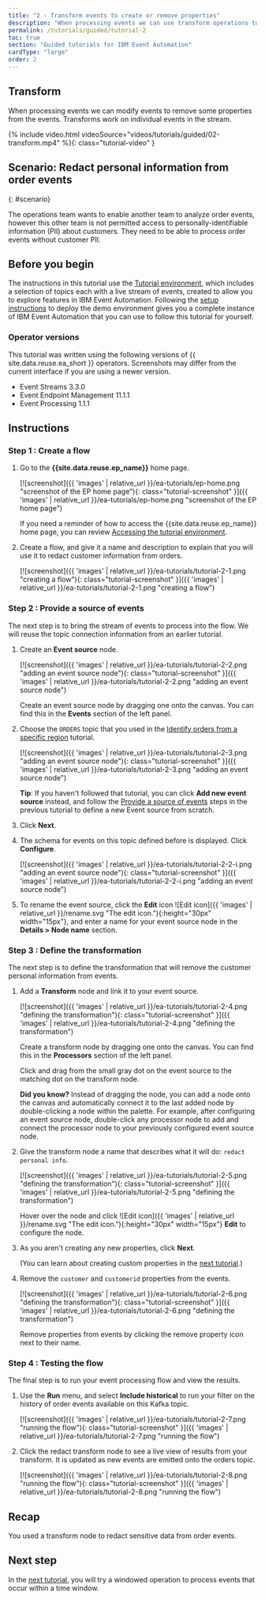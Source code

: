 ```yaml
---
title: "2 - Transform events to create or remove properties"
description: "When processing events we can use transform operations to refine input events."
permalink: /tutorials/guided/tutorial-2
toc: true
section: "Guided tutorials for IBM Event Automation"
cardType: "large"
order: 2
---
```


## Transform

When processing events we can modify events to remove some properties from the events. Transforms work on individual events in the stream.

{% include video.html videoSource="videos/tutorials/guided/02-transform.mp4" %}{: class="tutorial-video" }

## Scenario: Redact personal information from order events
{: #scenario}

The operations team wants to enable another team to analyze order events, however this other team is not permitted access to personally-identifiable information (PII) about customers. They need to be able to process order events without customer PII.

## Before you begin

The instructions in this tutorial use the [Tutorial environment](./tutorial-0), which includes a selection of topics each with a live stream of events, created to allow you to explore features in IBM Event Automation. Following the [setup instructions](./tutorial-0#deploy-the-tutorial) to deploy the demo environment gives you a complete instance of IBM Event Automation that you can use to follow this tutorial for yourself.

### Operator versions

This tutorial was written using the following versions of {{ site.data.reuse.ea_short }} operators. Screenshots may differ from the current interface if you are using a newer version.

- Event Streams 3.3.0
- Event Endpoint Management 11.1.1
- Event Processing 1.1.1

## Instructions

### Step 1 : Create a flow

1. Go to the **{{site.data.reuse.ep_name}}** home page.

    [![screenshot]({{ 'images' | relative_url }}/ea-tutorials/ep-home.png "screenshot of the EP home page"){: class="tutorial-screenshot" }]({{ 'images' | relative_url }}/ea-tutorials/ep-home.png "screenshot of the EP home page")

    If you need a reminder of how to access the {{site.data.reuse.ep_name}} home page, you can review [Accessing the tutorial environment](./tutorial-access#event-processing).

1. Create a flow, and give it a name and description to explain that you will use it to redact customer information from orders.

    [![screenshot]({{ 'images' | relative_url }}/ea-tutorials/tutorial-2-1.png "creating a flow"){: class="tutorial-screenshot" }]({{ 'images' | relative_url }}/ea-tutorials/tutorial-2-1.png "creating a flow")

### Step 2 : Provide a source of events

The next step is to bring the stream of events to process into the flow. We will reuse the topic connection information from an earlier tutorial.

1. Create an **Event source** node.

    [![screenshot]({{ 'images' | relative_url }}/ea-tutorials/tutorial-2-2.png "adding an event source node"){: class="tutorial-screenshot" }]({{ 'images' | relative_url }}/ea-tutorials/tutorial-2-2.png "adding an event source node")

    Create an event source node by dragging one onto the canvas. You can find this in the **Events** section of the left panel.

1. Choose the `ORDERS` topic that you used in the [Identify orders from a specific region](./tutorial-1) tutorial.

    [![screenshot]({{ 'images' | relative_url }}/ea-tutorials/tutorial-2-3.png "adding an event source node"){: class="tutorial-screenshot" }]({{ 'images' | relative_url }}/ea-tutorials/tutorial-2-3.png "adding an event source node")

    **Tip**: If you haven't followed that tutorial, you can click **Add new event source** instead, and follow the [Provide a source of events](./tutorial-1#event-source) steps in the previous tutorial to define a new Event source from scratch.

1. Click **Next**.

1. The schema for events on this topic defined before is displayed. Click **Configure**.

    [![screenshot]({{ 'images' | relative_url }}/ea-tutorials/tutorial-2-2-i.png "adding an event source node"){: class="tutorial-screenshot" }]({{ 'images' | relative_url }}/ea-tutorials/tutorial-2-2-i.png "adding an event source node")

1. To rename the event source, click the **Edit** icon ![Edit icon]({{ 'images' | relative_url }}/rename.svg "The edit icon."){:height="30px" width="15px"}, and enter a name for your event source node in the **Details > Node name** section.

### Step 3 : Define the transformation

The next step is to define the transformation that will remove the customer personal information from events.

1. Add a **Transform** node and link it to your event source.

    [![screenshot]({{ 'images' | relative_url }}/ea-tutorials/tutorial-2-4.png "defining the transformation"){: class="tutorial-screenshot" }]({{ 'images' | relative_url }}/ea-tutorials/tutorial-2-4.png "defining the transformation")

    Create a transform node by dragging one onto the canvas. You can find this in the **Processors** section of the left panel.

    Click and drag from the small gray dot on the event source to the matching dot on the transform node.

    **Did you know?** Instead of dragging the node, you can add a node onto the canvas and automatically connect it to the last added node by double-clicking a node within the palette. For example, after configuring an event source node, double-click any processor node to add and connect the processor node to your previously configured event source node.

1. Give the transform node a name that describes what it will do: `redact personal info`.

    [![screenshot]({{ 'images' | relative_url }}/ea-tutorials/tutorial-2-5.png "defining the transformation"){: class="tutorial-screenshot" }]({{ 'images' | relative_url }}/ea-tutorials/tutorial-2-5.png "defining the transformation")

    Hover over the node and click ![Edit icon]({{ 'images' | relative_url }}/rename.svg "The edit icon."){:height="30px" width="15px"} **Edit** to configure the node.

1. As you aren't creating any new properties, click **Next**.

    (You can learn about creating custom properties in the [next tutorial](./tutorial-3).)

1. Remove the `customer` and `customerid` properties from the events.

    [![screenshot]({{ 'images' | relative_url }}/ea-tutorials/tutorial-2-6.png "defining the transformation"){: class="tutorial-screenshot" }]({{ 'images' | relative_url }}/ea-tutorials/tutorial-2-6.png "defining the transformation")

    Remove properties from events by clicking the remove property icon next to their name.

### Step 4 : Testing the flow

The final step is to run your event processing flow and view the results.

1. Use the **Run** menu, and select **Include historical** to run your filter on the history of order events available on this Kafka topic.

    [![screenshot]({{ 'images' | relative_url }}/ea-tutorials/tutorial-2-7.png "running the flow"){: class="tutorial-screenshot" }]({{ 'images' | relative_url }}/ea-tutorials/tutorial-2-7.png "running the flow")

1. Click the redact transform node to see a live view of results from your transform. It is updated as new events are emitted onto the orders topic.

    [![screenshot]({{ 'images' | relative_url }}/ea-tutorials/tutorial-2-8.png "running the flow"){: class="tutorial-screenshot" }]({{ 'images' | relative_url }}/ea-tutorials/tutorial-2-8.png "running the flow")

## Recap

You used a transform node to redact sensitive data from order events.

## Next step

In the [next tutorial](./tutorial-3), you will try a windowed operation to process events that occur within a time window.

